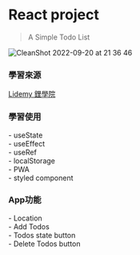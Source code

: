 # React project
>A Simple Todo List

![CleanShot 2022-09-20 at 21 36 46](https://user-images.githubusercontent.com/99056343/191272550-a9145a04-80ce-4e4e-a064-6e9046f98ed2.gif)


<h3>學習來源</h3> 
<a href="https://lidemy.com" target='_blank'>Lidemy 鋰學院</a>

<h3>學習使用</h3>
- useState <br>
- useEffect <br>
- useRef <br>
- localStorage <br>
- PWA <br>
- styled component

<h3>App功能</h3>
- Location <br>
- Add Todos <br>
- Todos state button <br>
- Delete Todos button <br>
